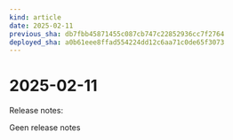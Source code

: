 ```yaml
---
kind: article
date: 2025-02-11
previous_sha: db7fbb45871455c087cb747c22852936cc7f2764
deployed_sha: a0b61eee8ffad554224dd12c6aa71c0de65f3073
---
```


# 2025-02-11

Release notes:

Geen release notes
